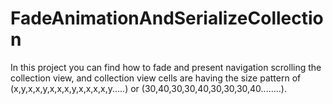 # FadeAnimationAndSerializeCollection
In this project you can find how to fade and present navigation scrolling the collection view, and collection view cells are having the size pattern of (x,y,x,x,y,x,x,x,y,x,x,x,x,y.....) or (30,40,30,30,40,30,30,30,40........).
